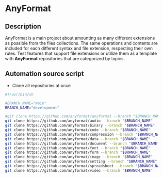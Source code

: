 # AnyFormat

## Description

AnyFormat is a main project about amounting as many different extensions as possible from the files collections. The same operations and contents are included for each different syntax and file extension, respecting their own rules. Test features that support file extensions or utilize them as a template with **AnyFormat** repositories that are categorized by topics.

## Automation source script

- Clone all repositories at once

```bash
#!/usr/bin/sh

#BRANCH_NAME="main"
BRANCH_NAME="development"

#git clone https://github.com/anyformat/anyformat --branch "$BRANCH_NAME"
git clone https://github.com/anyformat/audio --branch "$BRANCH_NAME"
git clone https://github.com/anyformat/binary --branch "$BRANCH_NAME"
git clone https://github.com/anyformat/code --branch "$BRANCH_NAME"
git clone https://github.com/anyformat/compression --branch "$BRANCH_NAME"
git clone https://github.com/anyformat/data --branch "$BRANCH_NAME"
git clone https://github.com/anyformat/document --branch "$BRANCH_NAME"
git clone https://github.com/anyformat/font --branch "$BRANCH_NAME"
git clone https://github.com/anyformat/form --branch "$BRANCH_NAME"
git clone https://github.com/anyformat/image --branch "$BRANCH_NAME"
git clone https://github.com/anyformat/setting --branch "$BRANCH_NAME"
git clone https://github.com/anyformat/spreadsheet --branch "$BRANCH_NAME"
git clone https://github.com/anyformat/video --branch "$BRANCH_NAME"
```
